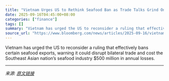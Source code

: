 ```yaml
---
title: "Vietnam Urges US to Rethink Seafood Ban as Trade Talks Grind On"
date: 2025-09-16T04:45:00+08:00
categories: ["finance"]
tags: []
summary: "Vietnam has urged the US to reconsider a ruling that effectively bans certain seafood exports, warning it could disrupt bilateral trade and cost the Southeast Asian nation’s seafood industry $500 mill"
source_url: "https://www.bloomberg.com/news/articles/2025-09-16/vietnam-urges-us-to-rethink-seafood-ban-as-trade-talks-grind-on"
---
```


Vietnam has urged the US to reconsider a ruling that effectively bans certain seafood exports, warning it could disrupt bilateral trade and cost the Southeast Asian nation’s seafood industry $500 million in annual losses.

---

*来源: [原文链接](https://www.bloomberg.com/news/articles/2025-09-16/vietnam-urges-us-to-rethink-seafood-ban-as-trade-talks-grind-on)*
